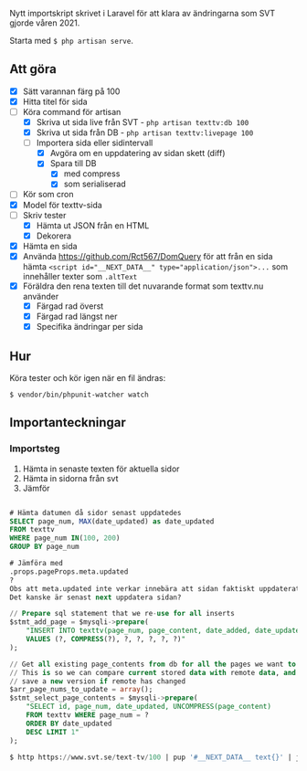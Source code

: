 Nytt importskript skrivet i Laravel för att klara av ändringarna som SVT gjorde våren 2021.

Starta med `$ php artisan serve`.

## Att göra

-   [x] Sätt varannan färg på 100
-   [x] Hitta titel för sida
-   [ ] Köra command för artisan
    -   [x] Skriva ut sida live från SVT - `php artisan texttv:db 100`
    -   [x] Skriva ut sida från DB - `php artisan texttv:livepage 100`
    -   [ ] Importera sida eller sidintervall
        -   [x] Avgöra om en uppdatering av sidan skett (diff)
        -   [x] Spara till DB
            -   [x] med compress
            -   [x] som serialiserad
-   [ ] Kör som cron
-   [x] Model för texttv-sida
-   [ ] Skriv tester
    -   [x] Hämta ut JSON från en HTML
    -   [x] Dekorera
-   [x] Hämta en sida
-   [x] Använda https://github.com/Rct567/DomQuery för att från en sida hämta `<script id="__NEXT_DATA__" type="application/json">...` som innehåller texter som `.altText`
-   [x] Föräldra den rena texten till det nuvarande format som texttv.nu använder
    -   [x] Färgad rad överst
    -   [x] Färgad rad längst ner
    -   [x] Specifika ändringar per sida

## Hur

Köra tester och kör igen när en fil ändras:

    $ vendor/bin/phpunit-watcher watch

## Importanteckningar

### Importsteg

1. Hämta in senaste texten för aktuella sidor
2. Hämta in sidorna från svt
3. Jämför

```sql

# Hämta datumen då sidor senast uppdatedes
SELECT page_num, MAX(date_updated) as date_updated
FROM texttv
WHERE page_num IN(100, 200)
GROUP BY page_num

# Jämföra med
.props.pageProps.meta.updated
?
Obs att meta.updated inte verkar innebära att sidan faktiskt uppdaterats.
Det kanske är senast next uppdatera sidan?

// Prepare sql statement that we re-use for all inserts
$stmt_add_page = $mysqli->prepare(
    "INSERT INTO texttv(page_num, page_content, date_added, date_updated, next_page, prev_page, title)
    VALUES (?, COMPRESS(?), ?, ?, ?, ?, ?)"
);

// Get all existing page_contents from db for all the pages we want to check remote data on
// This is so we can compare current stored data with remote data, and actually only
// save a new version if remote has changed
$arr_page_nums_to_update = array();
$stmt_select_page_contents = $mysqli->prepare(
    "SELECT id, page_num, date_updated, UNCOMPRESS(page_content)
    FROM texttv WHERE page_num = ?
    ORDER BY date_updated
    DESC LIMIT 1"
);

$ http https://www.svt.se/text-tv/100 | pup '#__NEXT_DATA__ text{}' | jq .props.pageProps.meta.updated

```
